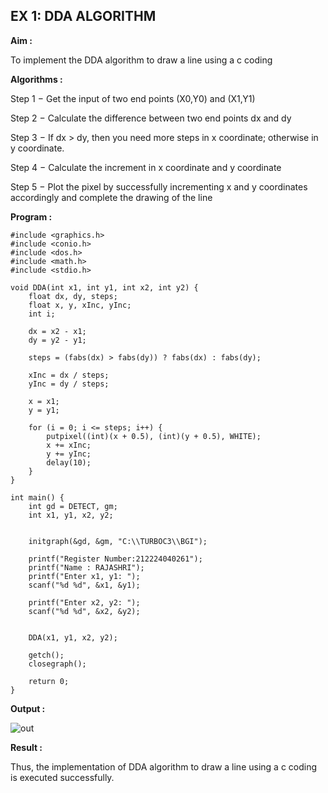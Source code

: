 ## EX 1: DDA ALGORITHM 

**Aim :**

To  implement the DDA algorithm to draw a line using a c coding

**Algorithms :**

Step 1 − Get the input of two end points (X0,Y0) and (X1,Y1)

Step 2 − Calculate the difference between two end points dx and  dy 

Step 3 − If dx > dy, then you need more steps in x coordinate; otherwise in y coordinate.

Step 4 − Calculate the increment in x coordinate and y coordinate

Step 5 − Plot the pixel by successfully incrementing x and y coordinates accordingly and complete the drawing of the line

**Program :**

```
#include <graphics.h>
#include <conio.h>
#include <dos.h>
#include <math.h>
#include <stdio.h>   

void DDA(int x1, int y1, int x2, int y2) {
    float dx, dy, steps;
    float x, y, xInc, yInc;
    int i;

    dx = x2 - x1;
    dy = y2 - y1;

    steps = (fabs(dx) > fabs(dy)) ? fabs(dx) : fabs(dy);

    xInc = dx / steps;
    yInc = dy / steps;

    x = x1;
    y = y1;

    for (i = 0; i <= steps; i++) {
        putpixel((int)(x + 0.5), (int)(y + 0.5), WHITE);
        x += xInc;
        y += yInc;
        delay(10);  
    }
}

int main() {
    int gd = DETECT, gm;
    int x1, y1, x2, y2;

   
    initgraph(&gd, &gm, "C:\\TURBOC3\\BGI"); 

    printf("Register Number:212224040261");
    printf("Name : RAJASHRI");
    printf("Enter x1, y1: ");
    scanf("%d %d", &x1, &y1);

    printf("Enter x2, y2: ");
    scanf("%d %d", &x2, &y2);

    
    DDA(x1, y1, x2, y2);

    getch();         
    closegraph();    

    return 0;
}
```

**Output :**

![out](https://github.com/user-attachments/assets/0249a1ea-ba58-442e-b469-554152752a5a)



**Result :**

Thus, the implementation of  DDA algorithm to draw a line using a c coding is executed successfully.
